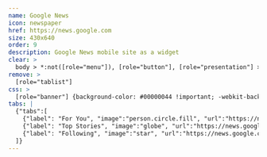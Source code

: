 ```yaml
---
name: Google News
icon: newspaper
href: https://news.google.com
size: 430x640
order: 9
description: Google News mobile site as a widget
clear: >
  body > *:not([role="menu"]), [role="button"], [role="presentation"] > a
remove: >
  [role="tablist"]
css: >
  [role="banner"] {background-color: #00000044 !important; -webkit-backdrop-filter: blur(20px);}
tabs: |
  {"tabs":[
    {"label": "For You", "image":"person.circle.fill", "url":"https://news.google.com/foryou"},
    {"label": "Top Stories", "image":"globe", "url":"https://news.google.com/topstories"},
    {"label": "Following", "image":"star", "url":"https://news.google.com/my/library"}
  ]}
---
```

